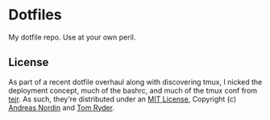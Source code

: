 Dotfiles
========
My dotfile repo. Use at your own peril.

License
-------
As part of a recent dotfile overhaul along with discovering tmux, I nicked the deployment concept, much of the bashrc, and much of the tmux conf from [tejr][1]. As such, they're distributed under an [MIT License][2], Copyright (c) [Andreas Nordin][3] and [Tom Ryder][4].

[1]:https://github.com/tejr
[2]:http://www.opensource.org/licenses/MIT
[3]:http://github.com/n42
[4]:http://www.sanctum.geek.nz/about/tom-ryder
